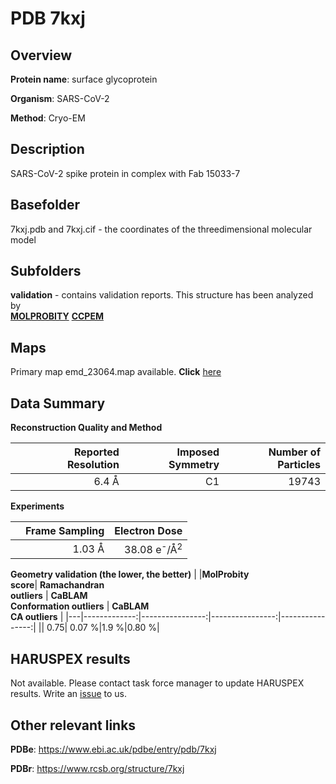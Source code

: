 # PDB 7kxj

## Overview

**Protein name**: surface glycoprotein

**Organism**: SARS-CoV-2

**Method**: Cryo-EM

## Description

SARS-CoV-2 spike protein in complex with Fab 15033-7

## Basefolder

7kxj.pdb and 7kxj.cif - the coordinates of the threedimensional molecular model

## Subfolders





**validation** - contains validation reports. This structure has been analyzed by <br>  [**MOLPROBITY**](https://github.com/thorn-lab/coronavirus_structural_task_force/tree/master/pdb/surface_glycoprotein/SARS-CoV-2/7kxj/validation/molprobity)   [**CCPEM**](https://github.com/thorn-lab/coronavirus_structural_task_force/tree/master/pdb/surface_glycoprotein/SARS-CoV-2/7kxj/validation/ccpem-validation) 



## Maps

Primary map emd_23064.map available. **Click** [here](http://ftp.wwpdb.org/pub/emdb/structures/EMD-23064/map/) 

## Data Summary
**Reconstruction Quality and Method**

|   | Reported Resolution | Imposed Symmetry | Number of Particles |
|---|-------------:|----------------:|--------------:|
|   |6.4 Å|C1|19743|

**Experiments**

|   | Frame Sampling | Electron Dose |
|---|-------------:|----------------:|
|   |1.03 Å|38.08 e<sup>-</sup>/Å<sup>2</sup>|

**Geometry validation (the lower, the better)**
|   |**MolProbity<br>score**| **Ramachandran<br>outliers** | **CaBLAM<br>Conformation outliers** | **CaBLAM<br>CA outliers** |
|---|-------------:|----------------:|----------------:|----------------:|
||  0.75|  0.07 %|1.9 %|0.80 %|

## HARUSPEX results

Not available. Please contact task force manager to update HARUSPEX results. Write an [issue](https://github.com/thorn-lab/coronavirus_structural_task_force/issues) to us.

## Other relevant links 
**PDBe**:  https://www.ebi.ac.uk/pdbe/entry/pdb/7kxj
 
**PDBr**: https://www.rcsb.org/structure/7kxj 
